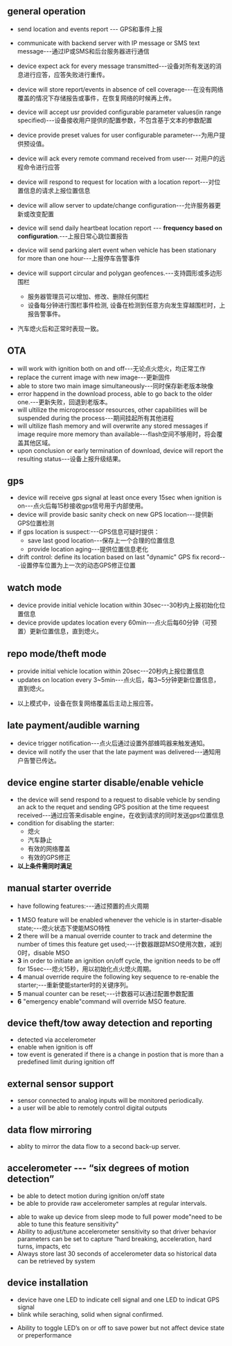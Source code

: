 ## general operation
+ send location and events report --- GPS和事件上报
+ communicate with backend server with IP message or SMS text message---通过IP或SMS和后台服务器进行通信
+ device expect ack for every message transmitted---设备对所有发送的消息进行应答，应答失败进行重传。
+ device will store report/events in absence of cell coverage---在没有网络覆盖的情况下存储报告或事件，在恢复网络的时候再上传。
+ device will accept usr provided configurable parameter values(in range specified)---设备接收用户提供的配置参数，不包含基于文本的参数配置
+ device provide preset values for user configurable parameter---为用户提供预设值。
+ device will ack every remote command received from user--- 对用户的远程命令进行应答
+ device will respond to request for location with a location report---对位置信息的请求上报位置信息
+ device will allow server to update/change configuration---允许服务器更新或改变配置
+ device will send daily heartbeat location report --- **frequency based on configuration**.---上报日常心跳位置报告
+ device will send parking alert event when vehicle has been stationary for more
than one hour---上报停车告警事件
+ device will support circular and polygan geofences.---支持圆形或多边形围栏
  + 服务器管理员可以增加、修改、删除任何围栏
  + 设备每分钟进行围栏事件检测, 设备在检测到任意方向发生穿越围栏时，上报告警事件。

+ 汽车熄火后和正常时表现一致。

## OTA
+ will work with ignition both on and off---无论点火熄火，均正常工作
+ replace the current image with new image---更新固件
+ able to store two main image simultaneously---同时保存新老版本映像
+ error happend in the download process, able to go back to the older one.---更新失败，回退到老版本。
+ will ultilize the microprocessor resources, other capabilities will be suspended
during the process---期间挂起所有其他进程
+ will ultilize flash memory and will overwrite any stored messages if image require more memory
than available---flash空间不够用时，将会覆盖其他区域。
+ upon conclusion or early termination of download, device will report the resulting status---设备上报升级结果。

## gps
+ device will receive gps signal at least once every 15sec when ignition is on---点火后每15秒接收gps信号用于内部使用。
+ device will provide basic sanity check on new GPS location---提供新GPS位置检测
+ if gps location is suspect:---GPS信息可疑时提供：
  * save last good location---保存上一个合理的位置信息
  * provide location aging---提供位置信息老化
+ drift control: define its location based on last "dynamic" GPS fix record---设置停车位置为上一次的动态GPS修正位置

## watch mode
+ device provide initial vehicle location within 30sec---30秒内上报初始化位置信息
+ device provide updates location every 60min---点火后每60分钟（可预置）更新位置信息，直到熄火。

## repo mode/theft mode
+ provide initial vehicle location within 20sec---20秒内上报位置信息
+ updates on location every 3~5min---点火后，每3~5分钟更新位置信息，直到熄火。

- 以上模式中，设备在恢复网络覆盖后主动上报应答。

## late payment/audible warning
+ device trigger notification---点火后通过设置外部蜂鸣器来触发通知。
+ device will notify the user that the late payment was delivered---通知用户告警已传达。

## device engine starter disable/enable vehicle
+ the device will send respond to a request to disable vehicle by sending an ack
to the requet and sending GPS position at the time requeest received---通过应答来disable engine，在收到请求的同时发送gps位置信息
+ condition for disabling the starter:
  + 熄火
  + 汽车静止
  + 有效的网络覆盖
  + 有效的GPS修正
+ **以上条件需同时满足**

## manual starter override
* have following features:---通过预置的点火周期
 + **1** MSO feature will be enabled whenever the vehicle is in starter-disable state;---熄火状态下使能MSO特性
 + **2** there will be a manual override counter to track and determine the number of
 times this feature get used;---计数器跟踪MSO使用次数，减到0时，disable MSO
 + **3** in order to initiate an ignition on/off cycle, the ignition needs to be off
 for 15sec---熄火15秒，用以初始化点火熄火周期。
 + **4** manual override require the following key sequence to re-enable the starter;---重新使能starter时的关键序列。
 + **5** manual counter can be reset;---计数器可以通过配置参数配置
 + **6** "emergency enable"command will override MSO feature.

## device theft/tow away detection and reporting
+ detected via accelerometer
+ enable when ignition is off
+ tow event is generated if there is a change in postion that is more than a predefined
limit during ignition off

## external sensor support
+ sensor connected to analog inputs will be monitored periodically.
+ a user will be able to remotely control digital outputs

## data flow mirroring
+ ablity to mirror the data flow to a second back-up server.

## accelerometer --- “six degrees of motion detection”
+ be able to detect motion during ignition on/off state
+ be able to provide raw accelerometer samples at regular intervals.
* able to wake up device from sleep mode to full power mode"need to be able to tune this feature sensitivity"
* Ability to adjust/tune accelerometer sensitivity so that driver behavior parameters can be set to capture “hard breaking, acceleration, hard turns, impacts, etc
* Always store last 30 seconds of accelerometer data so historical data can be retrieved by system

## device installation
+ device have one LED to indicate cell signal and one LED to indicat GPS signal
+ blink while seraching, solid when signal confirmed.
* Ability to toggle LED’s on or off to save power but not affect device state or preperformance
